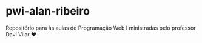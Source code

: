 # pwi-alan-ribeiro
Repositório para às aulas de Programação Web I ministradas pelo professor Davi Vilar ♥

